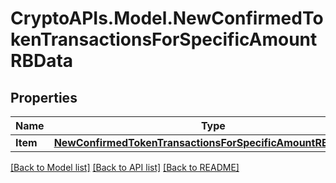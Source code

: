 # CryptoAPIs.Model.NewConfirmedTokenTransactionsForSpecificAmountRBData

## Properties

Name | Type | Description | Notes
------------ | ------------- | ------------- | -------------
**Item** | [**NewConfirmedTokenTransactionsForSpecificAmountRBDataItem**](NewConfirmedTokenTransactionsForSpecificAmountRBDataItem.md) |  | 

[[Back to Model list]](../README.md#documentation-for-models) [[Back to API list]](../README.md#documentation-for-api-endpoints) [[Back to README]](../README.md)

